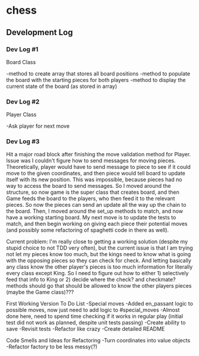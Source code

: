 # chess

## Development Log

### Dev Log #1

Board Class

-method to create array that stores all board positions
-method to populate the board with the starting pieces for both players
-method to display the current state of the board (as stored in array)

### Dev Log #2

Player Class

-Ask player for next move

### Dev Log #3

Hit a major road block after finishing the move validation method for Player. Issue was I couldn't figure how to send messages for moving pieces. Theoretically, player would have to send message to piece to see if it could move to the given coordinates, and then piece would tell board to update itself with its new position. This was impossible, because pieces had no way to access the board to send messages. So I moved around the structure, so now game is the super class that creates board, and then Game feeds the board to the players, who then feed it to the relevant pieces. So now the pieces can send an update all the way up the chain to the board. Then, I moved around the set_up methods to match, and now have a working starting board. My next move is to update the tests to match, and then begin working on giving each piece their potential moves (and possibly some refactoring of spaghetti code in there as well). 

Current problem: I'm really close to getting a working solution (despite my stupid choice to not TDD very often), but the current issue is that I am trying not let my pieces know too much, but the kings need to know what is going with the opposing pieces so they can check for check. And letting basically any class know the other player's pieces is too much information for literally every class except King. So I need to figure out how to either 1) selectively feed that info to King or 2) decide where the check? and checkmate? methods should go that should be allowed to know the other players pieces (maybe the Game class)???

First Working Version
To Do List
-Special moves
  -Added en_passant logic to possible moves, now just need to add logic to #special_moves
  -Almost done here, need to spend time checking if it works in regular play (initial test did not work as planned, despite unit tests passing)
-Create ability to save
-Revisit tests
-Refactor like crazy
-Create detailed README

Code Smells and Ideas for Refactoring
-Turn coordinates into value objects
-Refactor factory to be less messy(?)
